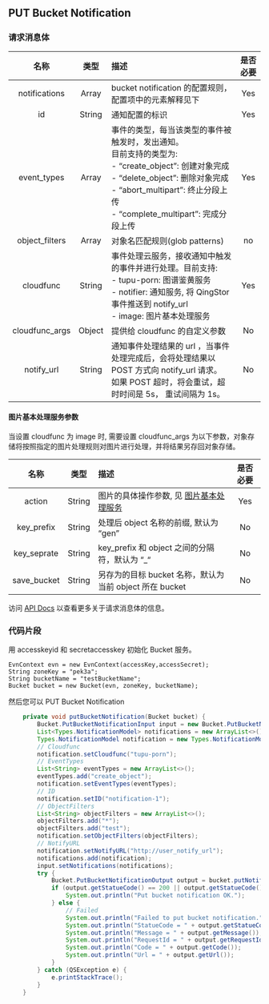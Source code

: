 ## PUT Bucket Notification

### 请求消息体

|名称|类型|描述|是否必要|
|:--:|:--:|:--|:--:|
|notifications|Array|bucket notification 的配置规则，配置项中的元素解释见下|Yes|
|id|String|通知配置的标识|Yes|
|event_types|Array|事件的类型，每当该类型的事件被触发时，发出通知。<br>目前支持的类型为: <br> - “create_object”: 创建对象完成 <br> - “delete_object”: 删除对象完成<br> - “abort_multipart”: 终止分段上传<br> - “complete_multipart”: 完成分段上传|Yes|
|object_filters|Array|对象名匹配规则(glob patterns)|no|
|cloudfunc|String|事件处理云服务，接收通知中触发的事件并进行处理。目前支持:<br> - tupu-porn: 图谱鉴黄服务<br> - notifier: 通知服务, 将 QingStor 事件推送到 notify_url<br> - image: 图片基本处理服务|Yes|
|cloudfunc_args|Object|提供给 cloudfunc 的自定义参数|No|
|notify_url|String|通知事件处理结果的 url ，当事件处理完成后，会将处理结果以 POST 方式向 notify_url 请求。<br>如果 POST 超时，将会重试，超时时间是 5s， 重试间隔为 1s。|No|

#### 图片基本处理服务参数
当设置 cloudfunc 为 image 时, 需要设置 cloudfunc_args 为以下参数，对象存储将按照指定的图片处理规则对图片进行处理，并将结果另存回对象存储。

|名称|类型|描述|是否必要|
|:--:|:--:|:--|:--:|
|action|String|图片的具体操作参数, 见 [图片基本处理服务](https://docs.qingcloud.com/qingstor/data_process/image_process/index.html)|Yes|
|key_prefix|String|处理后 object 名称的前缀, 默认为 “gen”|No|
|key_seprate|String|key_prefix 和 object 之间的分隔符，默认为 “_“|No|
|save_bucket|String|另存为的目标 bucket 名称，默认为当前 object 所在 bucket|No|

访问 [API Docs](https://docs.qingcloud.com/qingstor/api/bucket/notification/put_notification.html) 以查看更多关于请求消息体的信息。

### 代码片段

用 accesskeyid 和 secretaccesskey 初始化 Bucket 服务。

```
EvnContext evn = new EvnContext(accessKey,accessSecret);
String zoneKey = "pek3a";
String bucketName = "testBucketName";
Bucket bucket = new Bucket(evn, zoneKey, bucketName);

```

然后您可以 PUT Bucket Notification


```java
    private void putBucketNotification(Bucket bucket) {
        Bucket.PutBucketNotificationInput input = new Bucket.PutBucketNotificationInput();
        List<Types.NotificationModel> notifications = new ArrayList<>();
        Types.NotificationModel notification = new Types.NotificationModel();
        // Cloudfunc
        notification.setCloudfunc("tupu-porn");
        // EventTypes
        List<String> eventTypes = new ArrayList<>();
        eventTypes.add("create_object");
        notification.setEventTypes(eventTypes);
        // ID
        notification.setID("notification-1");
        // ObjectFilters
        List<String> objectFilters = new ArrayList<>();
        objectFilters.add("*");
        objectFilters.add("test");
        notification.setObjectFilters(objectFilters);
        // NotifyURL
        notification.setNotifyURL("http://user_notify_url");
        notifications.add(notification);
        input.setNotifications(notifications);
        try {
            Bucket.PutBucketNotificationOutput output = bucket.putNotification(input);
            if (output.getStatueCode() == 200 || output.getStatueCode() == 201) {
                System.out.println("Put bucket notification OK.");
            } else {
                // Failed
                System.out.println("Failed to put bucket notification.");
                System.out.println("StatueCode = " + output.getStatueCode());
                System.out.println("Message = " + output.getMessage());
                System.out.println("RequestId = " + output.getRequestId());
                System.out.println("Code = " + output.getCode());
                System.out.println("Url = " + output.getUrl());
            }
        } catch (QSException e) {
            e.printStackTrace();
        }
    }
```